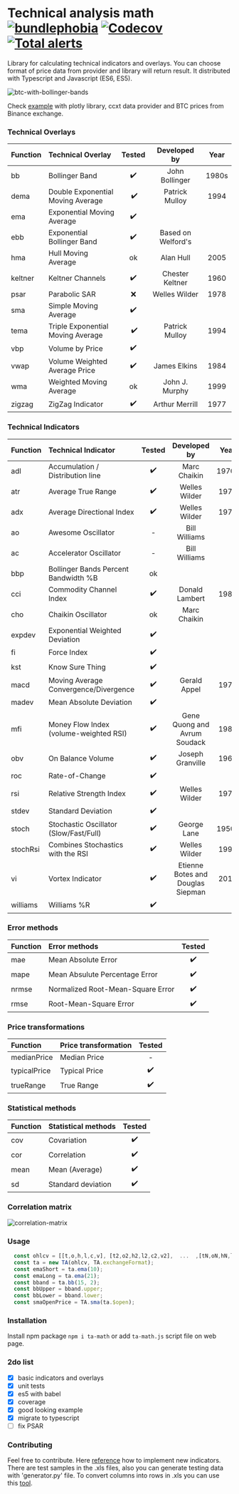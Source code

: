 
# Technical analysis math [![bundlephobia](https://badgen.net/bundlephobia/minzip/ta-math)](https://bundlephobia.com/result?p=ta-math) [![Codecov](https://img.shields.io/codecov/c/github/munrocket/ta-math.svg)](https://codecov.io/gh/munrocket/ta-math) [![Total alerts](https://img.shields.io/lgtm/alerts/g/munrocket/ta-math.svg?logo=lgtm&logoWidth=18)](https://lgtm.com/projects/g/munrocket/ta-math/alerts/)

Library for calculating technical indicators and overlays. You can choose format of price data
from provider and library will return result. It distributed with Typescript and Javascript (ES6, ES5).

![btc-with-bollinger-bands](https://i.imgur.com/moDdzmM.png)

Check [example](https://munrocket.github.io/ta-math/example/index.html) with plotly library, ccxt data provider and BTC prices from Binance exchange.

[//]: # (used emoji ➖✔️️❔❌:suspect:)

### Technical Overlays
| Function  | Technical Overlay                     | Tested   | Developed by       | Year |
|:----------|:--------------------------------------|:--------:|:------------------:|:----:|
| bb        | Bollinger Band                        |    ✔️️    | John Bollinger    | 1980s|
| dema      | Double Exponential Moving Average     |   ️ ✔️️    | Patrick  Mulloy   | 1994 |
| ema       | Exponential Moving Average            |    ✔️️    |                   |      |
| ebb       | Exponential Bollinger Band            |    ✔️️    | Based on Welford's|      |
| hma       | Hull Moving Average                   |    ok    | Alan Hull         | 2005 |
| keltner   | Keltner Channels                      |    ✔️️    | Chester Keltner   | 1960 |
| psar      | Parabolic SAR                         |    ❌    | Welles Wilder     | 1978 |
| sma       | Simple Moving Average                 |    ✔️️    |                   |      |
| tema      | Triple Exponential Moving Average     |   ️ ✔️️    | Patrick  Mulloy   | 1994 |
| vbp       | Volume by Price                       |    ✔️️    |                   |      |
| vwap      | Volume Weighted Average Price         |    ✔️️    | James Elkins      | 1984 |
| wma       | Weighted Moving Average               |    ️ok    | John J. Murphy    | 1999 |
| zigzag    | ZigZag Indicator                      |    ✔️️    | Arthur Merrill    | 1977 |

### Technical Indicators
| Function  | Technical Indicator                   | Tested  | Developed by                      | Year |
|:----------|:--------------------------------------|:-------:|:---------------------------------:|:----:|
| adl       | Accumulation / Distribution line      |   ✔️    | Marc Chaikin                      | 1970s|
| atr       | Average True Range                    |   ✔️    | Welles Wilder                     | 1978 |
| adx       | Average Directional Index             |   ✔️    | Welles Wilder                     | 1978 |
| ao        | Awesome Oscillator                    |   -    | Bill Williams                     |      |
| ac        | Accelerator Oscillator                |   -    | Bill Williams                     |      |
| bbp       | Bollinger Bands Percent Bandwidth %B  |   ok   |                                   |      |
| cci       | Commodity Channel Index               |   ✔️    | Donald Lambert                    | 1980 |
| cho       | Chaikin Oscillator                    |   ok   |  Marc Chaikin                     |      |
| expdev    | Exponential Weighted Deviation        |   ✔️    |                                   |      |
| fi        | Force Index                           |   ✔️    |                                   |      |
| kst       | Know Sure Thing                       |   ✔️    |                                   |      |
| macd      | Moving Average Convergence/Divergence |   ✔️    | Gerald Appel                      | 1979 |
| madev     | Mean Absolute Deviation               |   ✔️    |                                   |      |
| mfi       | Money Flow Index (volume-weighted RSI)|   ✔️    | Gene Quong and Avrum Soudack      | 1989 |
| obv       | On Balance Volume                     |   ✔️    | Joseph Granville                  | 1963 |
| roc       | Rate-of-Change                        |   ✔️    |                                   |      |
| rsi       | Relative Strength Index               |   ✔️    | Welles Wilder                     | 1978 |
| stdev     | Standard Deviation                    |   ✔️️    |                                   |      |
| stoch     | Stochastic Oscillator (Slow/Fast/Full)|   ✔️    | George Lane                       | 1950s|
| stochRsi  | Combines Stochastics with the RSI     |   ✔️    | Welles Wilder                     | 1994 |
| vi        | Vortex Indicator                      |   ✔️    | Etienne Botes and Douglas Siepman | 2010 |
| williams  | Williams %R                           |   ✔️    |                                   |      |

### Error methods
| Function  | Error methods                         | Tested  |
|:----------|:--------------------------------------|:-------:|
| mae       | Mean Absolute Error                   |    ✔️   |
| mape      | Mean Absulute Percentage Error        |    ✔️   |
| nrmse     | Normalized Root-Mean-Square Error     |    ✔️   |
| rmse      | Root-Mean-Square Error                |    ✔️   |

### Price transformations
| Function     | Price transformation               | Tested  |
|:-------------|:-----------------------------------|:-------:|
| medianPrice  | Median Price                       |    -   |
| typicalPrice | Typical Price                      |    ✔️   |
| trueRange    | True Range                         |    ✔️   |

### Statistical methods
| Function  | Statistical methods                    | Tested  |
|:----------|:--------------------------------------|:-------:|
| cov       | Covariation                           |    ✔️   |
| cor       | Correlation                           |    ✔️   |
| mean      | Mean (Average)                        |    ✔️   |
| sd        | Standard deviation                    |    ✔️   |

### Correlation matrix
![correlation-matrix](https://i.imgur.com/6tVQifE.png)

[//]: # (### Forecasting methods )
[//]: # (| Function     | Method                          | Tested  | Developed by                   | Year |)
[//]: # (|:-------------|:--------------------------------|:-------:|:------------------------------:|:----:|)
[//]: # (| holtWinters  | Holt-Winters Filtering          |    ❌   | C. C. Holt and P. R. Winters   | 1957 |)

### Usage
```javascript
  const ohlcv = [[t,o,h,l,c,v], [t2,o2,h2,l2,c2,v2],  ...  ,[tN,oN,hN,lN,cN,vN]];
  const ta = new TA(ohlcv, TA.exchangeFormat);
  const emaShort = ta.ema(10);
  const emaLong = ta.ema(21);
  const bband = ta.bb(15, 2);
  const bbUpper = bband.upper;
  const bbLower = bband.lower;
  const smaOpenPrice = TA.sma(ta.$open);
```

### Installation
Install npm package `npm i ta-math` or add `ta-math.js` script file on web page.

### 2do list
- [X] basic indicators and overlays
- [X] unit tests
- [X] es5 with babel
- [X] coverage
- [X] good looking example
- [X] migrate to typescript
- [ ] fix PSAR

### Contributing
Feel free to contribute. Here [reference](http://stockcharts.com/school/doku.php?id=chart_school:technical_indicators)
how to implement new indicators. There are test samples in the .xls files, also you can generate testing data
with 'generator.py' file. To convert columns into rows in .xls you can use this
[tool](https://www.browserling.com/tools/text-columns-to-rows).
